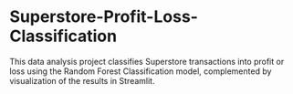 # Superstore-Profit-Loss-Classification
This data analysis project classifies Superstore transactions into profit or loss using the Random Forest Classification model, complemented by visualization of the results in Streamlit.
